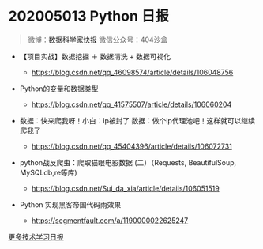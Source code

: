 # 202005013 Python 日报
> 微博：[数据科学家快报](https://www.weibo.com/wukehao)
> 微信公众号：404沙盒
- 【项目实战】数据挖掘 ＋ 数据清洗 + 数据可视化
  - https://blog.csdn.net/qq_46098574/article/details/106048756

- Python的变量和数据类型
  - https://blog.csdn.net/qq_41575507/article/details/106060204

- 数据：快来爬我呀！小白：ip被封了 数据：做个ip代理池吧！这样就可以继续爬我了
  - https://blog.csdn.net/qq_45404396/article/details/106072731

- python战反爬虫：爬取猫眼电影数据 (二）（Requests, BeautifulSoup, MySQLdb,re等库)
  - https://blog.csdn.net/Sui_da_xia/article/details/106051519

- Python 实现黑客帝国代码雨效果
  - https://segmentfault.com/a/1190000022625247

[更多技术学习日报](https://github.com/KehaoWu/dailypython)
